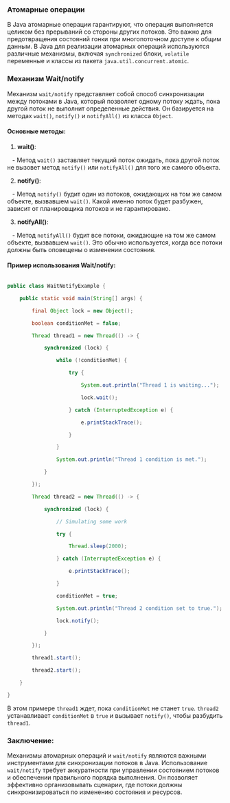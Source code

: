 ### Атомарные операции

В Java атомарные операции гарантируют, что операция выполняется целиком без прерываний со стороны других потоков. Это важно для предотвращения состояний гонки при многопоточном доступе к общим данным. В Java для реализации атомарных операций используются различные механизмы, включая `synchronized` блоки, `volatile` переменные и классы из пакета `java.util.concurrent.atomic`.

### Механизм Wait/notify

Механизм `wait/notify` представляет собой способ синхронизации между потоками в Java, который позволяет одному потоку ждать, пока другой поток не выполнит определенные действия. Он базируется на методах `wait()`, `notify()` и `notifyAll()` из класса `Object`.

#### Основные методы:

1. **wait()**:

   - Метод `wait()` заставляет текущий поток ожидать, пока другой поток не вызовет метод `notify()` или `notifyAll()` для того же самого объекта.

2. **notify()**:

   - Метод `notify()` будит один из потоков, ожидающих на том же самом объекте, вызвавшем `wait()`. Какой именно поток будет разбужен, зависит от планировщика потоков и не гарантировано.

3. **notifyAll()**:

   - Метод `notifyAll()` будит все потоки, ожидающие на том же самом объекте, вызвавшем `wait()`. Это обычно используется, когда все потоки должны быть оповещены о изменении состояния.

#### Пример использования Wait/notify:

```java

public class WaitNotifyExample {

    public static void main(String[] args) {

        final Object lock = new Object();

        boolean conditionMet = false;

        Thread thread1 = new Thread(() -> {

            synchronized (lock) {

                while (!conditionMet) {

                    try {

                        System.out.println("Thread 1 is waiting...");

                        lock.wait();

                    } catch (InterruptedException e) {

                        e.printStackTrace();

                    }

                }

                System.out.println("Thread 1 condition is met.");

            }

        });

        Thread thread2 = new Thread(() -> {

            synchronized (lock) {

                // Simulating some work

                try {

                    Thread.sleep(2000);

                } catch (InterruptedException e) {

                    e.printStackTrace();

                }

                conditionMet = true;

                System.out.println("Thread 2 condition set to true.");

                lock.notify();

            }

        });

        thread1.start();

        thread2.start();

    }

}

```

В этом примере `thread1` ждет, пока `conditionMet` не станет `true`. `thread2` устанавливает `conditionMet` в `true` и вызывает `notify()`, чтобы разбудить `thread1`.

### Заключение:

Механизмы атомарных операций и `wait/notify` являются важными инструментами для синхронизации потоков в Java. Использование `wait/notify` требует аккуратности при управлении состоянием потоков и обеспечении правильного порядка выполнения. Он позволяет эффективно организовывать сценарии, где потоки должны синхронизироваться по изменению состояния и ресурсов.
